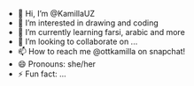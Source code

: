 - 👋 Hi, I’m @KamillaUZ
- 👀 I’m interested in drawing and coding
- 🌱 I’m currently learning farsi, arabic and more
- 💞️ I’m looking to collaborate on ...
- 📫 How to reach me @ottkamilla on snapchat!
- 😄 Pronouns: she/her
- ⚡ Fun fact: ...

<!---
KamillaUZ/KamillaUZ is a ✨ special ✨ repository because its `README.md` (this file) appears on your GitHub profile.
You can click the Preview link to take a look at your changes.
--->
